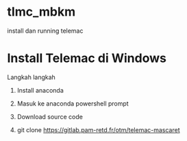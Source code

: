 # tlmc_mbkm
install dan running telemac 


# Install Telemac di Windows

Langkah langkah

1. Install anaconda

2. Masuk ke anaconda powershell prompt

3. Download source code

4. git clone https://gitlab.pam-retd.fr/otm/telemac-mascaret

